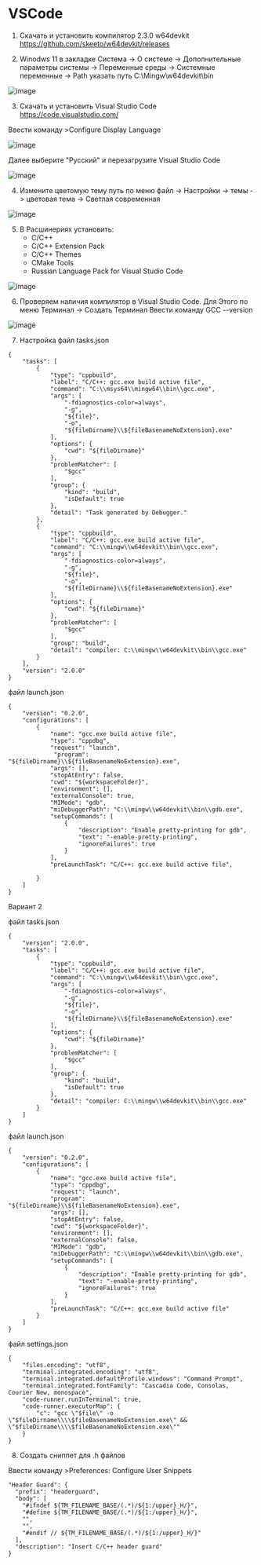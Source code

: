 # VSCode

1. Скачать и установить компилятор 2.3.0 w64devkit https://github.com/skeeto/w64devkit/releases

2. Winodws 11 в закладке Система -> О системе -> Дополнительные параметры системы -> Переменные среды -> Системные переменные -> Path указать путь C:\Mingw\w64devkit\bin

![image](https://github.com/user-attachments/assets/661c8efc-e0e2-485a-8f18-eacab1061b90)

3. Скачать и установить Visual Studio Code https://code.visualstudio.com/

Ввести команду >Configure Display Language

![image](https://github.com/user-attachments/assets/df0f223e-c0b1-4e61-978e-581c78f35faa)

Далее выберите "Русский" и перезагрузите Visual Studio Code

![image](https://github.com/user-attachments/assets/02251c4e-b5d8-4ab4-9892-d95e74ed5737)

4. Измените цветомую тему путь по меню файл -> Настройки -> темы -> цветовая тема -> Светлая современная 

![image](https://github.com/user-attachments/assets/5229d792-f55e-42c3-880a-8eaee51300ae)

5. В Расшинериях установить:
   - C/C++
   - C/C++ Extension Pack
   - C/C++ Themes
   - CMake Tools
   - Russian Language Pack for Visual Studio Code

![image](https://github.com/user-attachments/assets/a29340ea-fe46-4fa8-bf7c-192f83603ff0)

6. Проверяем наличия компилятор в Visual Studio Code. Для Этого по меню Терминал -> Создать Терминал
Ввести команду GCC --version

![image](https://github.com/user-attachments/assets/bcecee15-59ee-423d-be91-376a76abcbdd)

7. Настройка 
файл tasks.json

~~~
{
    "tasks": [
        {
            "type": "cppbuild",
            "label": "C/C++: gcc.exe build active file",
            "command": "C:\\msys64\\mingw64\\bin\\gcc.exe",
            "args": [
                "-fdiagnostics-color=always",
                "-g",
                "${file}",
                "-o",
                "${fileDirname}\\${fileBasenameNoExtension}.exe"
            ],
            "options": {
                "cwd": "${fileDirname}"
            },
            "problemMatcher": [
                "$gcc"
            ],
            "group": {
                "kind": "build",
                "isDefault": true
            },
            "detail": "Task generated by Debugger."
        },
        {
            "type": "cppbuild",
            "label": "C/C++: gcc.exe build active file",
            "command": "C:\\mingw\\w64devkit\\bin\\gcc.exe",
            "args": [
                "-fdiagnostics-color=always",
                "-g",
                "${file}",
                "-o",
                "${fileDirname}\\${fileBasenameNoExtension}.exe"
            ],
            "options": {
                "cwd": "${fileDirname}"
            },
            "problemMatcher": [
                "$gcc"
            ],
            "group": "build",
            "detail": "compiler: C:\\mingw\\w64devkit\\bin\\gcc.exe"
        }
    ],
    "version": "2.0.0"
}
~~~

файл launch.json

~~~
{
    "version": "0.2.0",
    "configurations": [
        {
            "name": "gcc.exe build active file",
            "type": "cppdbg",
            "request": "launch",
             "program": "${fileDirname}\\${fileBasenameNoExtension}.exe",
            "args": [],
            "stopAtEntry": false,
            "cwd": "${workspaceFolder}",
            "environment": [],
            "externalConsole": true,
            "MIMode": "gdb",
            "miDebuggerPath": "C:\\mingw\\w64devkit\\bin\\gdb.exe",
            "setupCommands": [
                {
                    "description": "Enable pretty-printing for gdb",
                    "text": "-enable-pretty-printing",
                    "ignoreFailures": true
                }
            ],
            "preLaunchTask": "C/C++: gcc.exe build active file",

        }  
    ]
}
~~~

Вариант 2

файл tasks.json
~~~
{
    "version": "2.0.0",
    "tasks": [
        {
            "type": "cppbuild",
            "label": "C/C++: gcc.exe build active file",
            "command": "C:\\mingw\\w64devkit\\bin\\gcc.exe",
            "args": [
                "-fdiagnostics-color=always",
                "-g",
                "${file}",
                "-o",
                "${fileDirname}\\${fileBasenameNoExtension}.exe"
            ],
            "options": {
                "cwd": "${fileDirname}"
            },
            "problemMatcher": [
                "$gcc"
            ],
            "group": {
                "kind": "build",
                "isDefault": true
            },
            "detail": "compiler: C:\\mingw\\w64devkit\\bin\\gcc.exe"
        }
    ]
}

~~~

файл launch.json
~~~
{
    "version": "0.2.0",
    "configurations": [
        {
            "name": "gcc.exe build active file",
            "type": "cppdbg",
            "request": "launch",
            "program": "${fileDirname}\\${fileBasenameNoExtension}.exe",
            "args": [],
            "stopAtEntry": false,
            "cwd": "${workspaceFolder}",
            "environment": [],
            "externalConsole": false,
            "MIMode": "gdb",
            "miDebuggerPath": "C:\\mingw\\w64devkit\\bin\\gdb.exe",
            "setupCommands": [
                {
                    "description": "Enable pretty-printing for gdb",
                    "text": "-enable-pretty-printing",
                    "ignoreFailures": true
                }
            ],
            "preLaunchTask": "C/C++: gcc.exe build active file"
        }
    ]
}

~~~

файл settings.json
~~~
{
    "files.encoding": "utf8",
    "terminal.integrated.encoding": "utf8",
    "terminal.integrated.defaultProfile.windows": "Command Prompt",
    "terminal.integrated.fontFamily": "Cascadia Code, Consolas, Courier New, monospace",
    "code-runner.runInTerminal": true,
    "code-runner.executorMap": {
        "c": "gcc \"$file\" -o \"$fileDirname\\\\$fileBasenameNoExtension.exe\" && \"$fileDirname\\\\$fileBasenameNoExtension.exe\""
    }
}

~~~


8. Создать сниппет для .h файлов

Ввести команду >Preferences: Configure User Snippets

~~~
"Header Guard": {
  "prefix": "headerguard",
  "body": [
    "#ifndef ${TM_FILENAME_BASE/(.*)/${1:/upper}_H/}",
    "#define ${TM_FILENAME_BASE/(.*)/${1:/upper}_H/}",
    "",
    "",
    "#endif // ${TM_FILENAME_BASE/(.*)/${1:/upper}_H/}"
  ],
  "description": "Insert C/C++ header guard"
}
~~~
